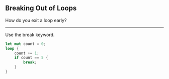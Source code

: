 ## Breaking Out of Loops

How do you exit a loop early?

---

Use the break keyword.

```rust
let mut count = 0;
loop {
    count += 1;
    if count == 5 {
        break;
    }
}
```

